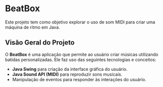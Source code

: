 # BeatBox

Este projeto tem como objetivo explorar o uso de som MIDI para criar uma máquina de ritmo em Java.

## Visão Geral do Projeto

O **BeatBox** é uma aplicação que permite ao usuário criar músicas utilizando batidas personalizadas. Ele faz uso das seguintes tecnologias e conceitos:
- **Java Swing** para criação da interface gráfica do usuário.
- **Java Sound API (MIDI)** para reproduzir sons musicais.
- Manipulação de eventos para responder às interações do usuário.